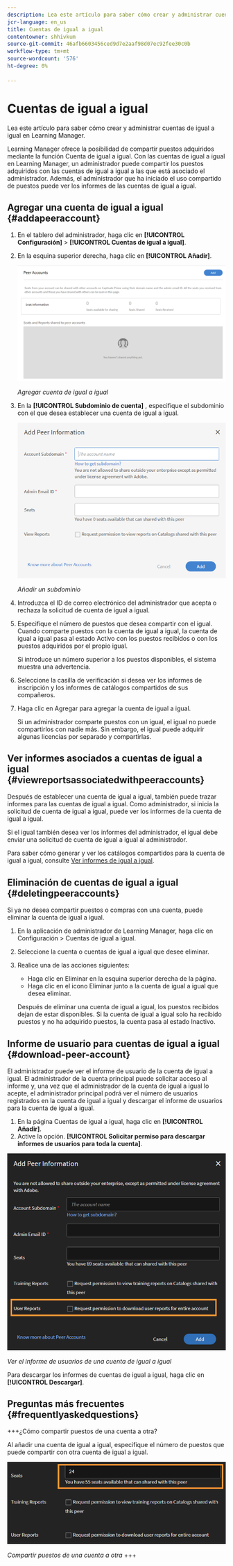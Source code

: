 ```yaml
---
description: Lea este artículo para saber cómo crear y administrar cuentas de igual a igual en Learning Manager.
jcr-language: en_us
title: Cuentas de igual a igual
contentowner: shhivkum
source-git-commit: 46afb6603456ced9d7e2aaf98d07ec92fee30c0b
workflow-type: tm+mt
source-wordcount: '576'
ht-degree: 0%

---
```




# Cuentas de igual a igual

Lea este artículo para saber cómo crear y administrar cuentas de igual a igual en Learning Manager.

Learning Manager ofrece la posibilidad de compartir puestos adquiridos mediante la función Cuenta de igual a igual. Con las cuentas de igual a igual en Learning Manager, un administrador puede compartir los puestos adquiridos con las cuentas de igual a igual a las que está asociado el administrador. Además, el administrador que ha iniciado el uso compartido de puestos puede ver los informes de las cuentas de igual a igual.

## Agregar una cuenta de igual a igual {#addapeeraccount}

1. En el tablero del administrador, haga clic en **[!UICONTROL Configuración]** > **[!UICONTROL Cuentas de igual a igual]**.
1. En la esquina superior derecha, haga clic en **[!UICONTROL Añadir]**.

   ![](assets/peeraccount.png)

   *Agregar cuenta de igual a igual*

1. En la **[!UICONTROL Subdominio de cuenta]** , especifique el subdominio con el que desea establecer una cuenta de igual a igual.

   ![](assets/addpeer.png)

   *Añadir un subdominio*

1. Introduzca el ID de correo electrónico del administrador que acepta o rechaza la solicitud de cuenta de igual a igual.
1. Especifique el número de puestos que desea compartir con el igual. Cuando comparte puestos con la cuenta de igual a igual, la cuenta de igual a igual pasa al estado Activo con los puestos recibidos o con los puestos adquiridos por el propio igual.

   Si introduce un número superior a los puestos disponibles, el sistema muestra una advertencia.

1. Seleccione la casilla de verificación si desea ver los informes de inscripción y los informes de catálogos compartidos de sus compañeros.
1. Haga clic en Agregar para agregar la cuenta de igual a igual.

   Si un administrador comparte puestos con un igual, el igual no puede compartirlos con nadie más. Sin embargo, el igual puede adquirir algunas licencias por separado y compartirlas.

## Ver informes asociados a cuentas de igual a igual {#viewreportsassociatedwithpeeraccounts}

Después de establecer una cuenta de igual a igual, también puede trazar informes para las cuentas de igual a igual. Como administrador, si inicia la solicitud de cuenta de igual a igual, puede ver los informes de la cuenta de igual a igual.

Si el igual también desea ver los informes del administrador, el igual debe enviar una solicitud de cuenta de igual a igual al administrador.

Para saber cómo generar y ver los catálogos compartidos para la cuenta de igual a igual, consulte [Ver informes de igual a igual](reports.md#main-pars_header_894271250).

## Eliminación de cuentas de igual a igual {#deletingpeeraccounts}

Si ya no desea compartir puestos o compras con una cuenta, puede eliminar la cuenta de igual a igual.

1. En la aplicación de administrador de Learning Manager, haga clic en Configuración > Cuentas de igual a igual.
1. Seleccione la cuenta o cuentas de igual a igual que desee eliminar.
1. Realice una de las acciones siguientes:

   * Haga clic en Eliminar en la esquina superior derecha de la página.
   * Haga clic en el icono Eliminar junto a la cuenta de igual a igual que desea eliminar.

   Después de eliminar una cuenta de igual a igual, los puestos recibidos dejan de estar disponibles. Si la cuenta de igual a igual solo ha recibido puestos y no ha adquirido puestos, la cuenta pasa al estado Inactivo.

## Informe de usuario para cuentas de igual a igual {#download-peer-account}

El administrador puede ver el informe de usuario de la cuenta de igual a igual. El administrador de la cuenta principal puede solicitar acceso al informe y, una vez que el administrador de la cuenta de igual a igual lo acepte, el administrador principal podrá ver el número de usuarios registrados en la cuenta de igual a igual y descargar el informe de usuarios para la cuenta de igual a igual.

1. En la página Cuentas de igual a igual, haga clic en **[!UICONTROL Añadir]**.
1. Active la opción. **[!UICONTROL Solicitar permiso para descargar informes de usuarios para toda la cuenta]**.

![](assets/image034.png)

*Ver el informe de usuarios de una cuenta de igual a igual*

Para descargar los informes de cuentas de igual a igual, haga clic en **[!UICONTROL Descargar]**.

## Preguntas más frecuentes {#frequentlyaskedquestions}

+++¿Cómo compartir puestos de una cuenta a otra?

Al añadir una cuenta de igual a igual, especifique el número de puestos que puede compartir con otra cuenta de igual a igual.

![](assets/share-seats.png)

*Compartir puestos de una cuenta a otra*
+++
